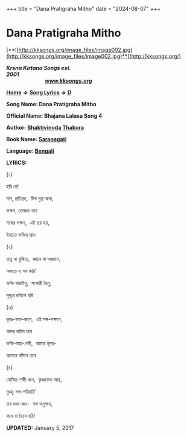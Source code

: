 +++
title = "Dana Pratigraha Mitho"
date = "2024-08-07"
+++

# Dana Pratigraha Mitho
[**![http://kksongs.org/image_files/image002.jpg](http://kksongs.org/image_files/image002.jpg)**](http://kksongs.org/)

**_Krsna Kirtana Songs est. 2001_**                                                                                                                                                 **_www.kksongs.org_**

[**Home**](http://kksongs.org/) **⇒** [**Song Lyrics**](http://kksongs.org/lyrics.html) **⇒** [**D**](http://kksongs.org/songs/song_d.html)

**Song Name: Dana Pratigraha Mitho**

**Official Name: Bhajana Lalasa Song 4**

**Author:** [**Bhaktivinoda Thakura**](http://kksongs.org/authors/list/bhaktivinoda.html)

**Book Name: [Saranagati](http://kksongs.org/authors/literature/saranagati.html)**

**Language: [Bengali](http://kksongs.org/language/list/bengali.html)**

**LYRICS:**

(১)

হরি হে!

দান, প্রতিগ্রহ,  মিথ গুপ্ত\-কথা,

ভক্ষন, ভোজন\-দান

সঙ্গের লক্ষন,  এই ছয় হয়,

ইহাতে ভক্তির প্রান

(২)

তত্ত্ব না বুঝিয়ে,  জ্ঞানে বা অজ্ঞানে,

অসতে এ সব করি’

ভক্তি হারাইনু,  সংসারী হৈনু,

সুদূরে রহিলে হরি

(৩)

কৃষ্ণ\-ভক্ত\-জনে,  এই সঙ্গ\-লক্ষনে,

আদর করিব যবে

ভক্তি\-মহা\-দেবী,  আমার হৃদয়\-

আসনে বসিবে তবে

(৪)

যোষিত\-সঙ্গী\-জন,  কৃষ্ণাভক্ত আর,

দুঙ্হু\-সঙ্গ\-পরিহরি’

তব ভক্ত\-জন\-  সঙ্গ অনুক্ষন,

কবে বা হৈবে হরি!

**UPDATED:** January 5, 2017